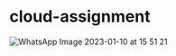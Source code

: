 # cloud-assignment

![WhatsApp Image 2023-01-10 at 15 51 21](https://user-images.githubusercontent.com/88045362/211525628-0dcd9ce7-e9bc-42e2-b5a9-24b50ad9284c.jpg)
